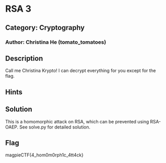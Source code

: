 # RSA 3
## Category: Cryptography
### Author: Christina He (tomato_tomatoes)

## Description
Call me Christina Krypto! I can decrypt everything for you except for the flag.

## Hints

## Solution
This is a homomorphic attack on RSA, which can be prevented using RSA-OAEP.
See solve.py for detailed solution.

## Flag
magpieCTF{4_hom0m0rph1c_4tt4ck}
